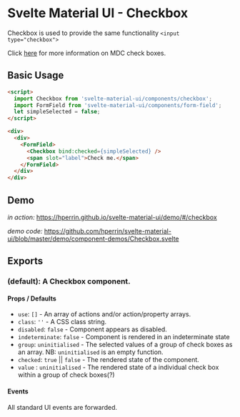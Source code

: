 # Svelte Material UI - Checkbox

Checkbox is used to provide the same functionality  `<input type="checkbox">`

Click [here](https://material.io/design/components/selection-controls.html#checkboxes) for more information on MDC check boxes.

## Basic Usage

```html
<script>
  import Checkbox from 'svelte-material-ui/components/checkbox';
  import FormField from 'svelte-material-ui/components/form-field';
  let simpleSelected = false;
</script>

<div>
  <div>
    <FormField>
      <Checkbox bind:checked={simpleSelected} />
      <span slot="label">Check me.</span>
    </FormField>
  </div>
</div>

```
## Demo

*in action:* https://hperrin.github.io/svelte-material-ui/demo/#/checkbox

*demo code:* https://github.com/hperrin/svelte-material-ui/blob/master/demo/component-demos/Checkbox.svelte

## Exports

### (default): A Checkbox component.

#### Props / Defaults

* `use`: `[]` - An array of actions and/or action/property arrays.
* `class`: `''` - A CSS class string.
* `disabled`: `false` - Component appears as disabled.
* `indeterminate`: `false` - Component is rendered in an indeterminate state
* `group`: `uninitialised` - The selected values of a group of check boxes as an array. NB: `uninitialised` is an empty function.
* `checked`: `true` || `false` - The rendered state of the component.
* `value` : `uninitialised` - The rendered state of a individual check box within a group of check boxes(?)

#### Events

All standard UI events are forwarded.